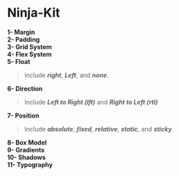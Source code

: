 # Ninja-Kit

**1- Margin**<br/>
**2- Padding**<br/>
**3- Grid System**<br/>
**4- Flex System**<br/>
**5- Float**<br/>
> Include __*right*__, __*Left*__, and __*none*__. <br/>

**6- Direction**<br/>
> Include __*Left to Right (lft)*__ and __*Right to Left (rtl)*__<br/>

**7- Position**<br>
> Include __*absolute*__, __*fixed*__, __*relative*__, __*static*__, and __*sticky*__<br/>

**8- Box Model**<br>
**9- Gradients**<br>
**10- Shadows**<br>
**11- Typography**<br>
